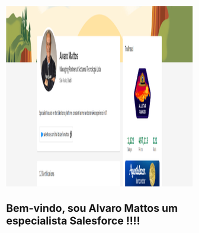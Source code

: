 <img src="Git_Main_Banner.png" width=1907 height=488>

# Bem-vindo, sou Alvaro Mattos um especialista Salesforce !!!!
